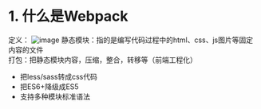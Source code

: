 # 1. 什么是Webpack
定义：
![image](https://github.com/Happy-jianghui/Frontend-Learning/assets/98568967/f378e8bb-f57c-47f9-89e6-a6b48462ad61)
静态模块：指的是编写代码过程中的html、css、js图片等固定内容的文件  
打包：把静态模块内容，压缩，整合，转移等（前端工程化）
 - 把less/sass转成css代码
 - 把ES6+降级成ES5
 - 支持多种模块标准语法
